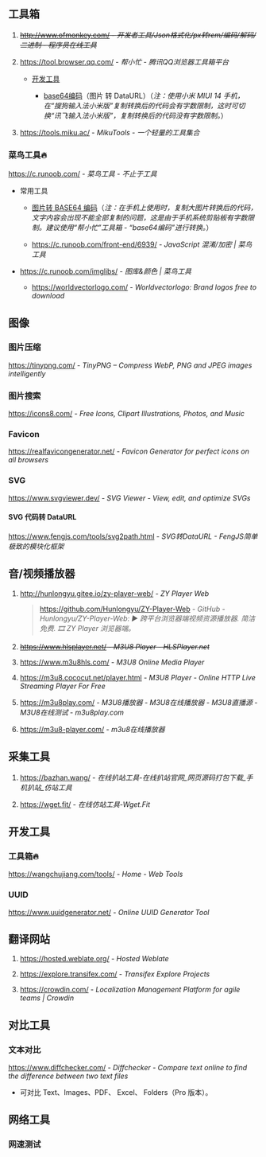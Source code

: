 ## 工具箱

1. ~~http://www.ofmonkey.com/ - _开发者工具/Json格式化/px转rem/编码/解码/二进制 - 程序员在线工具_~~

2. https://tool.browser.qq.com/ - *帮小忙 - 腾讯QQ浏览器工具箱平台*

    - [开发工具](https://tool.browser.qq.com/category/develop)

        - [base64编码](https://tool.browser.qq.com/base64.html)（图片 转 DataURL）（*注：使用小米 MIUI 14 手机，在“搜狗输入法小米版”复制转换后的代码会有字数限制，这时可切换“讯飞输入法小米版”，复制转换后的代码没有字数限制。*）

3. https://tools.miku.ac/ - *MikuTools - 一个轻量的工具集合*

### 菜鸟工具🔥

https://c.runoob.com/ - *菜鸟工具 - 不止于工具*

- 常用工具

    - [图片转 BASE64 编码](https://c.runoob.com/front-end/59/)（*注：在手机上使用时，复制大图片转换后的代码，文字内容会出现不能全部复制的问题，这是由于手机系统剪贴板有字数限制。建议使用“帮小忙”工具箱 - “base64编码”进行转换。*）

    - https://c.runoob.com/front-end/6939/ - *JavaScript 混淆/加密 | 菜鸟工具*

- https://c.runoob.com/imglibs/ - *图库&颜色 | 菜鸟工具*

    - https://worldvectorlogo.com/ - *Worldvectorlogo: Brand logos free to download*


## 图像

### 图片压缩

https://tinypng.com/ - _TinyPNG – Compress WebP, PNG and JPEG images intelligently_

### 图片搜索

https://icons8.com/ - _Free Icons, Clipart Illustrations, Photos, and Music_

### Favicon

https://realfavicongenerator.net/ - *Favicon Generator for perfect icons on all browsers*

### SVG

https://www.svgviewer.dev/ - *SVG Viewer - View, edit, and optimize SVGs*

#### SVG 代码转 DataURL

https://www.fengjs.com/tools/svg2path.html - *SVG转DataURL - FengJS简单极致的模块化框架*


## 音/视频播放器

1. http://hunlongyu.gitee.io/zy-player-web/ - *ZY Player Web*
    > https://github.com/Hunlongyu/ZY-Player-Web - *GitHub - Hunlongyu/ZY-Player-Web: ▶️ 跨平台浏览器端视频资源播放器. 简洁免费. 🎞 ZY Player 浏览器端。*

2. ~~https://www.hlsplayer.net/ - *M3U8 Player - HLSPlayer.net*~~

3. https://www.m3u8hls.com/ - *M3U8 Online Media Player*

4. https://m3u8.cococut.net/player.html - *M3U8 Player - Online HTTP Live Streaming Player For Free*

5. https://m3u8play.com/ - *M3U8播放器 - M3U8在线播放器 - M3U8直播源 - M3U8在线测试 - m3u8play.com*

6. https://m3u8-player.com/ - *m3u8在线播放器*

## 采集工具

1. https://bazhan.wang/ - *在线扒站工具-在线扒站官网_网页源码打包下载_手机扒站_仿站工具*

2. https://wget.fit/ - *在线仿站工具-Wget.Fit*

## 开发工具

### 工具箱🔥

https://wangchujiang.com/tools/ - *Home - Web Tools*


### UUID

https://www.uuidgenerator.net/ - *Online UUID Generator Tool*


## 翻译网站

1. https://hosted.weblate.org/ - *Hosted Weblate*

2. https://explore.transifex.com/ - *Transifex Explore Projects*

3. https://crowdin.com/ - *Localization Management Platform for agile teams | Crowdin*


## 对比工具

### 文本对比

https://www.diffchecker.com/ - *Diffchecker - Compare text online to find the difference between two text files*

- 可对比 Text、Images、PDF、 Excel、 Folders（Pro 版本）。

## 网络工具

### 网速测试
